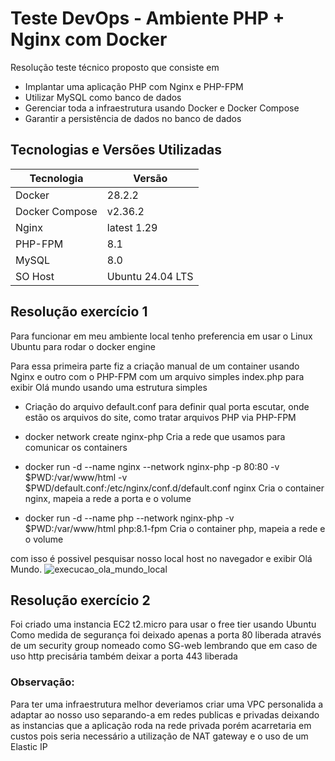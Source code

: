 # Teste DevOps - Ambiente PHP + Nginx com Docker

Resolução teste técnico proposto que consiste em 

- Implantar uma aplicação PHP com Nginx e PHP-FPM
- Utilizar MySQL como banco de dados
- Gerenciar toda a infraestrutura usando Docker e Docker Compose
- Garantir a persistência de dados no banco de dados

## Tecnologias e Versões Utilizadas

| Tecnologia     | Versão           |
|----------------|------------------|
| Docker         | 28.2.2           |
| Docker Compose | v2.36.2          |
| Nginx          | latest 1.29      |
| PHP-FPM        | 8.1              |
| MySQL          | 8.0              |
| SO Host        | Ubuntu 24.04 LTS |

## Resolução exercício 1

Para funcionar em meu ambiente local tenho preferencia em usar o Linux Ubuntu para rodar o docker engine

Para essa primeira parte fiz a criação manual de um container usando Nginx e outro com o PHP-FPM com um arquivo simples index.php para exibir Olá mundo usando uma estrutura simples

- Criação do arquivo default.conf para definir qual porta escutar, onde estão os arquivos do site, como tratar arquivos PHP via PHP-FPM

- docker network create nginx-php
Cria a rede que usamos para comunicar os containers

- docker run -d --name nginx --network nginx-php -p 80:80 -v $PWD:/var/www/html -v $PWD/default.conf:/etc/nginx/conf.d/default.conf nginx
Cria o container nginx, mapeia a rede a porta e o volume

- docker run -d --name php --network nginx-php -v $PWD:/var/www/html php:8.1-fpm
Cria o container php, mapeia a rede e o volume

com isso é possivel pesquisar nosso local host no navegador e exibir Olá Mundo.
![execucao_ola_mundo_local](/home/renan/teste-sci/img/ola-mundo.png)

## Resolução exercício 2

Foi criado uma instancia EC2 t2.micro para usar o free tier usando Ubuntu
Como medida de segurança foi deixado apenas a porta 80 liberada através de um security group nomeado como SG-web lembrando que em caso de uso http precisária também deixar a porta 443 liberada

### Observação:

Para ter uma infraestrutura melhor deveriamos criar uma VPC personalida a adaptar ao nosso uso separando-a em redes publicas e privadas deixando as instancias que a aplicação roda na rede privada porém acarretaria em custos pois seria necessário a utilização de NAT gateway e o uso de um Elastic IP